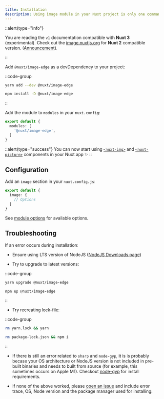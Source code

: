 ```yaml
---
title: Installation
description: Using image module in your Nuxt project is only one command away. ✨
---
```


::alert{type="info"}

You are reading the `v1` documentation compatible with **Nuxt 3** (experimental). Check out the [image.nuxtjs.org](https://image.nuxtjs.org/getting-started/installation) for **Nuxt 2** compatible version. ([Announcement](https://github.com/nuxt/image/discussions/548)).

::

Add `@nuxt/image-edge` as a devDependency to your project:

::code-group
  ```bash [yarn]
  yarn add --dev @nuxt/image-edge
  ```

  ```bash [npm]
  npm install -D @nuxt/image-edge
  ```
::

Add the module to `modules` in your `nuxt.config`:

```ts [nuxt.config.js]
export default {
  modules: [
    '@nuxt/image-edge',
  ]
}
```

::alert{type="success"}
You can now start using [`<nuxt-img>`](/components/nuxt-img) and [`<nuxt-picture>`](/components/nuxt-picture) components in your Nuxt app ✨
::

## Configuration

Add an `image` section in your `nuxt.config.js`:

```ts [nuxt.config.js]
export default {
  image: {
    // Options
  }
}
```

See [module options](/api/options) for available options.

## Troubleshooting

If an error occurs during installation:

- Ensure using LTS version of NodeJS ([NodeJS Downloads page](https://nodejs.org/en/download/))

- Try to upgrade to latest versions:

::code-group
  ```bash [yarn]
  yarn upgrade @nuxt/image-edge
  ```

  ```bash [npm]
  npm up @nuxt/image-edge
  ```
::

- Try recreating lock-file:

::code-group
  ```bash [yarn]
  rm yarn.lock && yarn
  ```

  ```bash [npm]
  rm package-lock.json && npm i
  ```
::

- If there is still an error related to `sharp` and `node-gyp`, it is is probably becase your OS architecture or NodeJS version is not included in pre-built binaries and needs to built from source (for example, this sometimes occurs on Apple M1). Checkout [node-gyp](https://github.com/nodejs/node-gyp#installation) for install requirements.

- If none of the above worked, please [open an issue](https://github.com/nuxt/image/issues) and include error trace, OS, Node version and the package manager used for installing.
